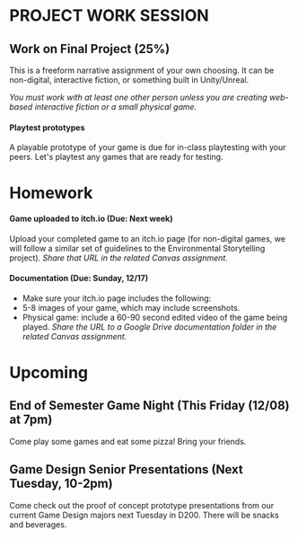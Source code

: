# PROJECT WORK SESSION

## Work on Final Project (25%)
This is a freeform narrative assignment of your own choosing. It can be non-digital, interactive fiction, or something built in Unity/Unreal. 

_You must work with at least one other person unless you are creating web-based interactive fiction or a small physical game._

#### Playtest prototypes
A playable prototype of your game is due for in-class playtesting with your peers. Let's playtest any games that are ready for testing.

# Homework

#### Game uploaded to itch.io (Due: Next week)
Upload your completed game to an itch.io page (for non-digital games, we will follow a similar set of guidelines to the Environmental Storytelling project). _Share that URL in the related Canvas assignment._

#### Documentation (Due: Sunday, 12/17)
- Make sure your itch.io page includes the following:
- 5-8 images of your game, which may include screenshots.
- Physical game: include a 60-90 second edited video of the game being played. _Share the URL to a Google Drive documentation folder in the related Canvas assignment._


# Upcoming

## End of Semester Game Night (This Friday (12/08) at 7pm) 

Come play some games and eat some pizza! Bring your friends. 


## Game Design Senior Presentations (Next Tuesday, 10-2pm)
Come check out the proof of concept prototype presentations from our current Game Design majors next Tuesday in D200. There will be snacks and beverages.
